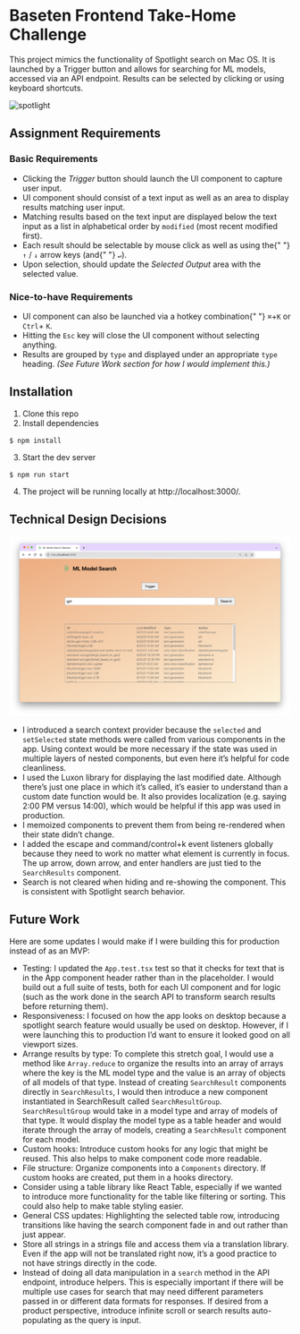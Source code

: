 # Baseten Frontend Take-Home Challenge

This project mimics the functionality of Spotlight search on Mac OS. It is launched by a Trigger button and allows for searching for ML models, accessed via an API endpoint. Results can be selected by clicking or using keyboard shortcuts.

![spotlight](spotlight.png)

## Assignment Requirements

### Basic Requirements

- Clicking the _Trigger_ button should launch the UI component to capture user input.
- UI component should consist of a text input as well as an area to display results matching user input.
- Matching results based on the text input are displayed below the text input as a list in alphabetical order by `modified` (most recent modified first).
- Each result should be selectable by mouse click as well as using the{" "} `↑` / `↓` arrow keys (and{" "} `↵`).
- Upon selection, should update the _Selected Output_ area with the selected value.

### Nice-to-have Requirements

- UI component can also be launched via a hotkey combination{" "} `⌘`+`K` or `Ctrl`\+ `K`.
- Hitting the `Esc` key will close the UI component without selecting anything.
- Results are grouped by `type` and displayed under an appropriate `type` heading. _(See Future Work section for how I would implement this.)_

## Installation

1. Clone this repo
2. Install dependencies

```
$ npm install
```

3. Start the dev server

```
$ npm run start
```

4. The project will be running locally at http://localhost:3000/.

## Technical Design Decisions

![screenshot](ml_model_search_screenshot.png)

- I introduced a search context provider because the `selected` and `setSelected` state methods were called from various components in the app. Using context would be more necessary if the state was used in multiple layers of nested components, but even here it’s helpful for code cleanliness.
- I used the Luxon library for displaying the last modified date. Although there’s just one place in which it’s called, it’s easier to understand than a custom date function would be. It also provides localization (e.g. saying 2:00 PM versus 14:00), which would be helpful if this app was used in production.
- I memoized components to prevent them from being re-rendered when their state didn’t change.
- I added the escape and command/control+k event listeners globally because they need to work no matter what element is currently in focus. The up arrow, down arrow, and enter handlers are just tied to the `SearchResults` component.
- Search is not cleared when hiding and re-showing the component. This is consistent with Spotlight search behavior.

## Future Work

Here are some updates I would make if I were building this for production instead of as an MVP:

- Testing: I updated the `App.test.tsx` test so that it checks for text that is in the App component header rather than in the placeholder. I would build out a full suite of tests, both for each UI component and for logic (such as the work done in the search API to transform search results before returning them).
- Responsiveness: I focused on how the app looks on desktop because a spotlight search feature would usually be used on desktop. However, if I were launching this to production I’d want to ensure it looked good on all viewport sizes.
- Arrange results by type: To complete this stretch goal, I would use a method like `Array.reduce` to organize the results into an array of arrays where the key is the ML model type and the value is an array of objects of all models of that type. Instead of creating `SearchResult` components directly in `SearchResults`, I would then introduce a new component instantiated in SearchResult called `SearchResultGroup`. `SearchResultGroup` would take in a model type and array of models of that type. It would display the model type as a table header and would iterate through the array of models, creating a `SearchResult` component for each model.
- Custom hooks: Introduce custom hooks for any logic that might be reused. This also helps to make component code more readable.
- File structure: Organize components into a `Components` directory. If custom hooks are created, put them in a hooks directory.
- Consider using a table library like React Table, especially if we wanted to introduce more functionality for the table like filtering or sorting. This could also help to make table styling easier.
- General CSS updates: Highlighting the selected table row, introducing transitions like having the search component fade in and out rather than just appear.
- Store all strings in a strings file and access them via a translation library. Even if the app will not be translated right now, it’s a good practice to not have strings directly in the code.
- Instead of doing all data manipulation in a `search` method in the API endpoint, introduce helpers. This is especially important if there will be multiple use cases for search that may need different parameters passed in or different data formats for responses.
  If desired from a product perspective, introduce infinite scroll or search results auto-populating as the query is input.
